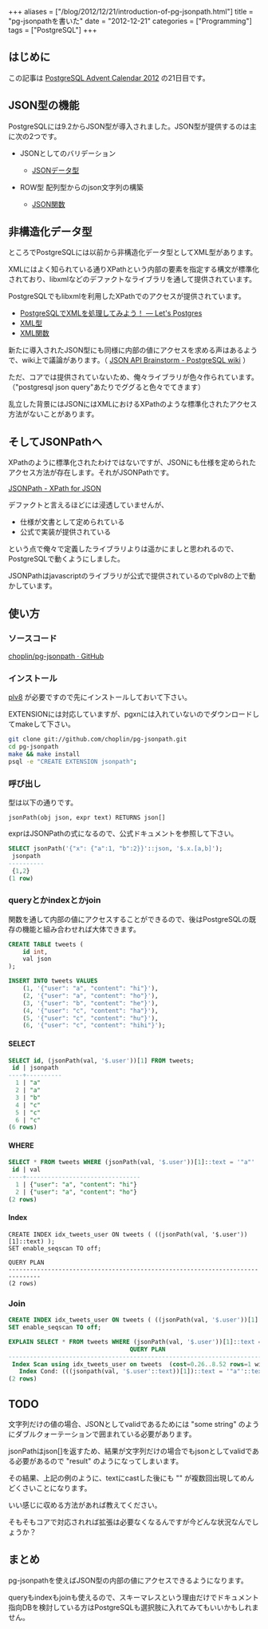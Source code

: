 +++
aliases = ["/blog/2012/12/21/introduction-of-pg-jsonpath.html"]
title = "pg-jsonpathを書いた"
date = "2012-12-21"
categories = ["Programming"]
tags = ["PostgreSQL"]
+++

<!--more-->

## はじめに

この記事は [PostgreSQL Advent Calendar 2012](http://atnd.org/events/34176) の21日目です。

## JSON型の機能

PostgreSQLには9.2からJSON型が導入されました。JSON型が提供するのは主に次の2つです。

- JSONとしてのバリデーション
    - [JSONデータ型](http://www.postgresql.jp/document/9.2/html/datatype-json.html)

- ROW型 配列型からのjson文字列の構築
    - [JSON関数](http://www.postgresql.jp/document/9.2/html/functions-json.html)

## 非構造化データ型

ところでPostgreSQLには以前から非構造化データ型としてXML型があります。

XMLにはよく知られている通りXPathという内部の要素を指定する構文が標準化されており、libxmlなどのデファクトなライブラリを通して提供されています。

PostgreSQLでもlibxmlを利用したXPathでのアクセスが提供されています。

- [PostgreSQLでXMLを処理してみよう！ — Let's Postgres](http://lets.postgresql.jp/documents/tutorial/xml/1/)
- [XML型](http://www.postgresql.jp/document/9.2/html/datatype-xml.html)
- [XML関数](http://www.postgresql.jp/document/9.2/html/functions-xml.html)

新たに導入されたJSON型にも同様に内部の値にアクセスを求める声はあるようで、wiki上で議論があります。（ [JSON API Brainstorm - PostgreSQL wiki](http://wiki.postgresql.org/wiki/JSON_API_Brainstorm) ）

ただ、コアでは提供されていないため、俺々ライブラリが色々作られています。（"postgresql json query"あたりでググると色々でてきます）

乱立した背景にはJSONにはXMLにおけるXPathのような標準化されたアクセス方法がないことがあります。

## そしてJSONPathへ

XPathのように標準化されたわけではないですが、JSONにも仕様を定められたアクセス方法が存在します。それがJSONPathです。

[JSONPath - XPath for JSON](http://goessner.net/articles/JsonPath/)

デファクトと言えるほどには浸透していませんが、

- 仕様が文書として定められている
- 公式で実装が提供されている

という点で俺々で定義したライブラリよりは遥かにましと思われるので、PostgreSQLで動くようにしました。

JSONPathはjavascriptのライブラリが公式で提供されているのでplv8の上で動かしています。

## 使い方

### ソースコード

[choplin/pg-jsonpath · GitHub](https://github.com/choplin/pg-jsonpath)

### インストール

[plv8](http://code.google.com/p/plv8js/wiki/PLV8) が必要ですので先にインストールしておいて下さい。

EXTENSIONには対応していますが、pgxnには入れていないのでダウンロードしてmakeして下さい。

```bash
git clone git://github.com/choplin/pg-jsonpath.git
cd pg-jsonpath
make && make install
psql -e "CREATE EXTENSION jsonpath";
```

### 呼び出し

型は以下の通りです。

```
jsonPath(obj json, expr text) RETURNS json[]
```

exprはJSONPathの式になるので、公式ドキュメントを参照して下さい。

```sql
SELECT jsonPath('{"x": {"a":1, "b":2}}'::json, '$.x.[a,b]');
 jsonpath
----------
 {1,2}
(1 row)
```

### queryとかindexとかjoin

関数を通して内部の値にアクセスすることができるので、後はPostgreSQLの既存の機能と組み合わせれば大体できます。

```sql
CREATE TABLE tweets (
    id int,
    val json
);

INSERT INTO tweets VALUES
    (1, '{"user": "a", "content": "hi"}'),
    (2, '{"user": "a", "content": "ho"}'),
    (3, '{"user": "b", "content": "he"}'),
    (4, '{"user": "c", "content": "ha"}'),
    (5, '{"user": "c", "content": "hu"}'),
    (6, '{"user": "c", "content": "hihi"}');
```

#### SELECT

``` sql
SELECT id, (jsonPath(val, '$.user'))[1] FROM tweets;
 id | jsonpath
----+----------
  1 | "a"
  2 | "a"
  3 | "b"
  4 | "c"
  5 | "c"
  6 | "c"
(6 rows)
```

#### WHERE

```sql
SELECT * FROM tweets WHERE (jsonPath(val, '$.user'))[1]::text = '"a"'
 id | val
----+--------------------------------
  1 | {"user": "a", "content": "hi"}
  2 | {"user": "a", "content": "ho"}
(2 rows)
```

#### Index

``` sourceCode
CREATE INDEX idx_tweets_user ON tweets ( ((jsonPath(val, '$.user'))[1]::text) );
SET enable_seqscan TO off;

QUERY PLAN
-------------------------------------------------------------------------------
(2 rows)
```

### Join

```sql
CREATE INDEX idx_tweets_user ON tweets ( ((jsonPath(val, '$.user'))[1]::text) );
SET enable_seqscan TO off;

EXPLAIN SELECT * FROM tweets WHERE (jsonPath(val, '$.user'))[1]::text = '"a"'
                                  QUERY PLAN                                   
-------------------------------------------------------------------------------
 Index Scan using idx_tweets_user on tweets  (cost=0.26..8.52 rows=1 width=36)
   Index Cond: (((jsonpath(val, '$.user'::text))[1])::text = '"a"'::text)
(2 rows)
```

## TODO

文字列だけの値の場合、JSONとしてvalidであるためには "some string" のようにダブルクォーテーションで囲まれている必要があります。

jsonPathはjson[]を返すため、結果が文字列だけの場合でもjsonとしてvalidである必要があるので "result" のようになってしまいます。

その結果、上記の例のように、textにcastした後にも "" が複数回出現してめんどくさいことになります。

いい感じに収める方法があれば教えてください。

そもそもコアで対応されれば拡張は必要なくなるんですが今どんな状況なんでしょうか？

## まとめ

pg-jsonpathを使えばJSON型の内部の値にアクセスできるようになります。

queryもindexもjoinも使えるので、スキーマレスという理由だけでドキュメント指向DBを検討している方はPostgreSQLも選択肢に入れてみてもいいかもしれません。
